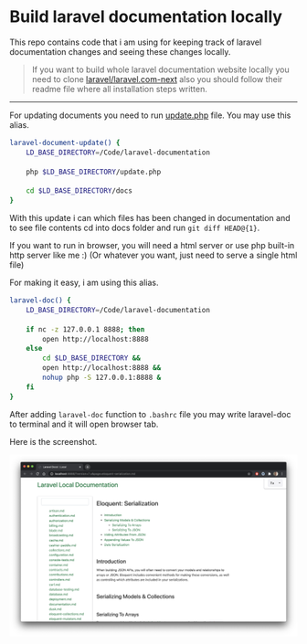# Build laravel documentation locally

This repo contains code that i am using for keeping track of laravel documentation changes and seeing these changes locally.

> If you want to build whole laravel documentation website locally you need to clone [laravel/laravel.com-next](https://github.com/laravel/laravel.com-next) also you should follow their readme file where all installation steps written.

---

For updating documents you need to run [update.php](update.php) file. You may use this alias.

```bash
laravel-document-update() {
    LD_BASE_DIRECTORY=/Code/laravel-documentation

    php $LD_BASE_DIRECTORY/update.php

    cd $LD_BASE_DIRECTORY/docs
}
```

With this update i can which files has been changed in documentation and to see file contents cd into docs folder and run `git diff HEAD@{1}`.

If you want to run in browser, you will need a html server or use php built-in http server like me :) (Or whatever you want, just need to serve a single html file)

For making it easy, i am using this alias.

```bash
laravel-doc() {
    LD_BASE_DIRECTORY=/Code/laravel-documentation

    if nc -z 127.0.0.1 8888; then
        open http://localhost:8888
    else
        cd $LD_BASE_DIRECTORY && 
        open http://localhost:8888 && 
        nohup php -S 127.0.0.1:8888 &
    fi
}
```

After adding `laravel-doc` function to `.bashrc` file you may write laravel-doc to terminal and it will open browser tab.

Here is the screenshot.

![Screenshot](ss.png)
